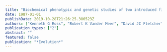 ```yaml
---
title: "Biochemical phenotypic and genetic studies of two introduced fire ants and their hybrid (Hymenoptera: Formicidae)"
date: 1987-01-01
publishDate: 2019-10-28T21:26:25.386523Z
authors: ["Kenneth G Ross", "Robert K Vander Meer", "David JC Fletcher", "Edward L Vargo"]
publication_types: ["2"]
abstract: ""
featured: false
publication: "*Evolution*"
---
```


